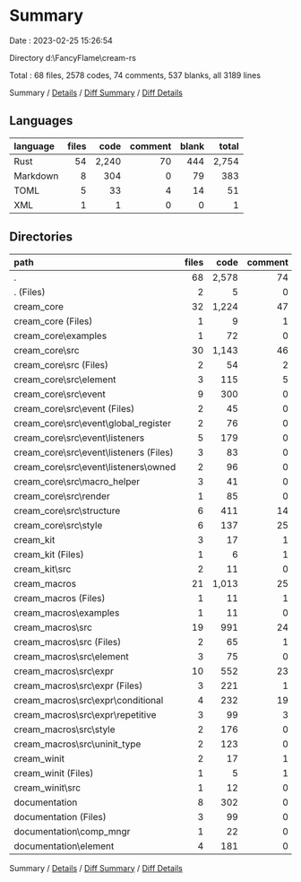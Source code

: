 # Summary

Date : 2023-02-25 15:26:54

Directory d:\\FancyFlame\\cream-rs

Total : 68 files,  2578 codes, 74 comments, 537 blanks, all 3189 lines

Summary / [Details](details.md) / [Diff Summary](diff.md) / [Diff Details](diff-details.md)

## Languages
| language | files | code | comment | blank | total |
| :--- | ---: | ---: | ---: | ---: | ---: |
| Rust | 54 | 2,240 | 70 | 444 | 2,754 |
| Markdown | 8 | 304 | 0 | 79 | 383 |
| TOML | 5 | 33 | 4 | 14 | 51 |
| XML | 1 | 1 | 0 | 0 | 1 |

## Directories
| path | files | code | comment | blank | total |
| :--- | ---: | ---: | ---: | ---: | ---: |
| . | 68 | 2,578 | 74 | 537 | 3,189 |
| . (Files) | 2 | 5 | 0 | 3 | 8 |
| cream_core | 32 | 1,224 | 47 | 265 | 1,536 |
| cream_core (Files) | 1 | 9 | 1 | 3 | 13 |
| cream_core\\examples | 1 | 72 | 0 | 20 | 92 |
| cream_core\\src | 30 | 1,143 | 46 | 242 | 1,431 |
| cream_core\\src (Files) | 2 | 54 | 2 | 14 | 70 |
| cream_core\\src\\element | 3 | 115 | 5 | 25 | 145 |
| cream_core\\src\\event | 9 | 300 | 0 | 85 | 385 |
| cream_core\\src\\event (Files) | 2 | 45 | 0 | 14 | 59 |
| cream_core\\src\\event\\global_register | 2 | 76 | 0 | 22 | 98 |
| cream_core\\src\\event\\listeners | 5 | 179 | 0 | 49 | 228 |
| cream_core\\src\\event\\listeners (Files) | 3 | 83 | 0 | 26 | 109 |
| cream_core\\src\\event\\listeners\\owned | 2 | 96 | 0 | 23 | 119 |
| cream_core\\src\\macro_helper | 3 | 41 | 0 | 10 | 51 |
| cream_core\\src\\render | 1 | 85 | 0 | 11 | 96 |
| cream_core\\src\\structure | 6 | 411 | 14 | 69 | 494 |
| cream_core\\src\\style | 6 | 137 | 25 | 28 | 190 |
| cream_kit | 3 | 17 | 1 | 7 | 25 |
| cream_kit (Files) | 1 | 6 | 1 | 3 | 10 |
| cream_kit\\src | 2 | 11 | 0 | 4 | 15 |
| cream_macros | 21 | 1,013 | 25 | 179 | 1,217 |
| cream_macros (Files) | 1 | 11 | 1 | 4 | 16 |
| cream_macros\\examples | 1 | 11 | 0 | 2 | 13 |
| cream_macros\\src | 19 | 991 | 24 | 173 | 1,188 |
| cream_macros\\src (Files) | 2 | 65 | 1 | 10 | 76 |
| cream_macros\\src\\element | 3 | 75 | 0 | 19 | 94 |
| cream_macros\\src\\expr | 10 | 552 | 23 | 89 | 664 |
| cream_macros\\src\\expr (Files) | 3 | 221 | 1 | 33 | 255 |
| cream_macros\\src\\expr\\conditional | 4 | 232 | 19 | 41 | 292 |
| cream_macros\\src\\expr\\repetitive | 3 | 99 | 3 | 15 | 117 |
| cream_macros\\src\\style | 2 | 176 | 0 | 32 | 208 |
| cream_macros\\src\\uninit_type | 2 | 123 | 0 | 23 | 146 |
| cream_winit | 2 | 17 | 1 | 6 | 24 |
| cream_winit (Files) | 1 | 5 | 1 | 3 | 9 |
| cream_winit\\src | 1 | 12 | 0 | 3 | 15 |
| documentation | 8 | 302 | 0 | 77 | 379 |
| documentation (Files) | 3 | 99 | 0 | 19 | 118 |
| documentation\\comp_mngr | 1 | 22 | 0 | 7 | 29 |
| documentation\\element | 4 | 181 | 0 | 51 | 232 |

Summary / [Details](details.md) / [Diff Summary](diff.md) / [Diff Details](diff-details.md)